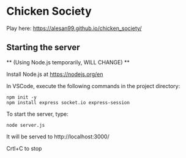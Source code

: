 # Chicken Society

Play here:
https://alesan99.github.io/chicken_society/

## Starting the server
** (Using Node.js temporarily, WILL CHANGE) **

Install Node.js at https://nodejs.org/en

In VSCode, execute the following commands in the project directory:
```
npm init -y
npm install express socket.io express-session
```
To start the server, type:
```
node server.js
```
It will be served to http://localhost:3000/

Crtl+C to stop